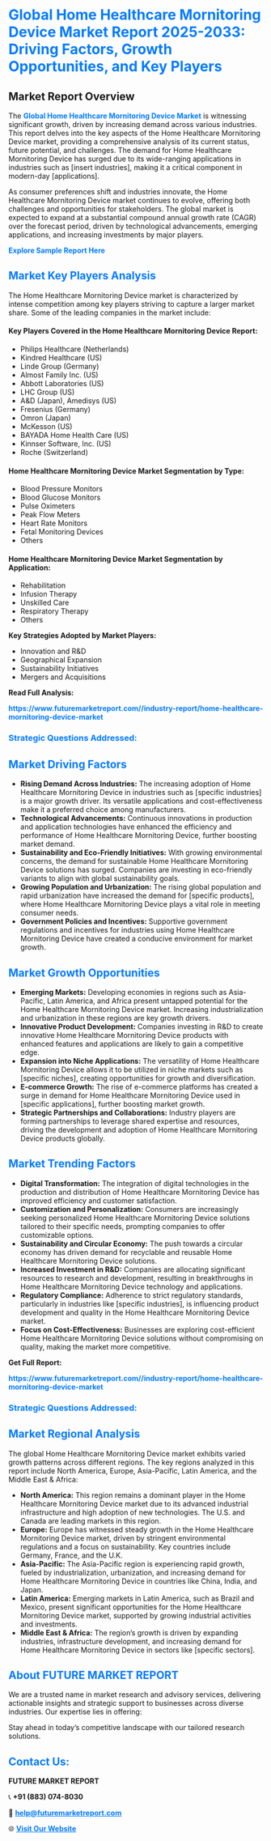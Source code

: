 <h1 style="color: #007BFF;">Global Home Healthcare Mornitoring Device Market Report 2025-2033: Driving Factors, Growth Opportunities, and Key Players</h1>

<section id="overview">
<h2>Market Report Overview</h2>
<p>The <a href="https://www.futuremarketreport.com//industry-report/home-healthcare-mornitoring-device-market" style="color: #007BFF; text-decoration: none;"><strong>Global Home Healthcare Mornitoring Device Market</strong></a> is witnessing significant growth, driven by increasing demand across various industries. This report delves into the key aspects of the Home Healthcare Mornitoring Device market, providing a comprehensive analysis of its current status, future potential, and challenges. The demand for Home Healthcare Mornitoring Device has surged due to its wide-ranging applications in industries such as [insert industries], making it a critical component in modern-day [applications].</p>
<p>As consumer preferences shift and industries innovate, the Home Healthcare Mornitoring Device market continues to evolve, offering both challenges and opportunities for stakeholders. The global market is expected to expand at a substantial compound annual growth rate (CAGR) over the forecast period, driven by technological advancements, emerging applications, and increasing investments by major players.</p>
</section>

<section id="overview">
<p><a href="https://www.futuremarketreport.com//request-sample/reportId=53602" style="color: #007BFF; text-decoration: none;"><strong>Explore Sample Report Here</strong></a></p>
</section>

<section id="key-players">
<h2 style="color: #007BFF;">Market Key Players Analysis</h2>
<p>The Home Healthcare Mornitoring Device market is characterized by intense competition among key players striving to capture a larger market share. Some of the leading companies in the market include:</p>
<h4>Key Players Covered in the Home Healthcare Mornitoring Device Report:</h4>
<ul><li>Philips Healthcare (Netherlands)</li><li>Kindred Healthcare (US)</li><li>Linde Group (Germany)</li><li>Almost Family Inc. (US)</li><li>Abbott Laboratories (US)</li><li>LHC Group (US)</li><li>A&amp;D (Japan), Amedisys (US)</li><li>Fresenius (Germany)</li><li>Omron (Japan)</li><li>McKesson (US)</li><li>BAYADA Home Health Care (US)</li><li>Kinnser Software, Inc. (US)</li><li>Roche (Switzerland)</li></ul>
<h4>Home Healthcare Mornitoring Device Market Segmentation by Type:</h4>
<ul><li>Blood Pressure Monitors</li><li>Blood Glucose Monitors</li><li>Pulse Oximeters</li><li>Peak Flow Meters</li><li>Heart Rate Monitors</li><li>Fetal Monitoring Devices</li><li>Others</li></ul>

<h4>Home Healthcare Mornitoring Device Market Segmentation by Application:</h4>
<ul><li>Rehabilitation</li><li>Infusion Therapy</li><li>Unskilled Care</li><li>Respiratory Therapy</li><li>Others</li></ul>
<p><strong>Key Strategies Adopted by Market Players:</strong></p>
<ul>
<li>Innovation and R&D</li>
<li>Geographical Expansion</li>
<li>Sustainability Initiatives</li>
<li>Mergers and Acquisitions</li>
</ul>
</section>

<section>
<p><strong>Read Full Analysis: </strong></p><a href="https://www.futuremarketreport.com//industry-report/home-healthcare-mornitoring-device-market" style="color: #007BFF; text-decoration: none;"><strong>https://www.futuremarketreport.com//industry-report/home-healthcare-mornitoring-device-market</strong></a>
<h3 style="color: #007BFF;">Strategic Questions Addressed:</h3>
</section>

<section id="driving-factors">
<h2 style="color: #007BFF;">Market Driving Factors</h2>
<ul>
<li><strong>Rising Demand Across Industries:</strong> The increasing adoption of Home Healthcare Mornitoring Device in industries such as [specific industries] is a major growth driver. Its versatile applications and cost-effectiveness make it a preferred choice among manufacturers.</li>
<li><strong>Technological Advancements:</strong> Continuous innovations in production and application technologies have enhanced the efficiency and performance of Home Healthcare Mornitoring Device, further boosting market demand.</li>
<li><strong>Sustainability and Eco-Friendly Initiatives:</strong> With growing environmental concerns, the demand for sustainable Home Healthcare Mornitoring Device solutions has surged. Companies are investing in eco-friendly variants to align with global sustainability goals.</li>
<li><strong>Growing Population and Urbanization:</strong> The rising global population and rapid urbanization have increased the demand for [specific products], where Home Healthcare Mornitoring Device plays a vital role in meeting consumer needs.</li>
<li><strong>Government Policies and Incentives:</strong> Supportive government regulations and incentives for industries using Home Healthcare Mornitoring Device have created a conducive environment for market growth.</li>
</ul>
</section>

<section id="growth-opportunities">
<h2 style="color: #007BFF;">Market Growth Opportunities</h2>
<ul>
<li><strong>Emerging Markets:</strong> Developing economies in regions such as Asia-Pacific, Latin America, and Africa present untapped potential for the Home Healthcare Mornitoring Device market. Increasing industrialization and urbanization in these regions are key growth drivers.</li>
<li><strong>Innovative Product Development:</strong> Companies investing in R&D to create innovative Home Healthcare Mornitoring Device products with enhanced features and applications are likely to gain a competitive edge.</li>
<li><strong>Expansion into Niche Applications:</strong> The versatility of Home Healthcare Mornitoring Device allows it to be utilized in niche markets such as [specific niches], creating opportunities for growth and diversification.</li>
<li><strong>E-commerce Growth:</strong> The rise of e-commerce platforms has created a surge in demand for Home Healthcare Mornitoring Device used in [specific applications], further boosting market growth.</li>
<li><strong>Strategic Partnerships and Collaborations:</strong> Industry players are forming partnerships to leverage shared expertise and resources, driving the development and adoption of Home Healthcare Mornitoring Device products globally.</li>
</ul>
</section>

<section id="trending-factors">
<h2 style="color: #007BFF;">Market Trending Factors</h2>
<ul>
<li><strong>Digital Transformation:</strong> The integration of digital technologies in the production and distribution of Home Healthcare Mornitoring Device has improved efficiency and customer satisfaction.</li>
<li><strong>Customization and Personalization:</strong> Consumers are increasingly seeking personalized Home Healthcare Mornitoring Device solutions tailored to their specific needs, prompting companies to offer customizable options.</li>
<li><strong>Sustainability and Circular Economy:</strong> The push towards a circular economy has driven demand for recyclable and reusable Home Healthcare Mornitoring Device solutions.</li>
<li><strong>Increased Investment in R&D:</strong> Companies are allocating significant resources to research and development, resulting in breakthroughs in Home Healthcare Mornitoring Device technology and applications.</li>
<li><strong>Regulatory Compliance:</strong> Adherence to strict regulatory standards, particularly in industries like [specific industries], is influencing product development and quality in the Home Healthcare Mornitoring Device market.</li>
<li><strong>Focus on Cost-Effectiveness:</strong> Businesses are exploring cost-efficient Home Healthcare Mornitoring Device solutions without compromising on quality, making the market more competitive.</li>
</ul>
</section>

<section>
<p><strong>Get Full Report: </strong></p><a href="https://www.futuremarketreport.com//industry-report/home-healthcare-mornitoring-device-market" style="color: #007BFF; text-decoration: none;"><strong>https://www.futuremarketreport.com//industry-report/home-healthcare-mornitoring-device-market</strong></a>
<h3 style="color: #007BFF;">Strategic Questions Addressed:</h3>
</section>


<section id="regional-analysis">
<h2 style="color: #007BFF;">Market Regional Analysis</h2>
<p>The global Home Healthcare Mornitoring Device market exhibits varied growth patterns across different regions. The key regions analyzed in this report include North America, Europe, Asia-Pacific, Latin America, and the Middle East & Africa:</p>
<ul>
<li><strong>North America:</strong> This region remains a dominant player in the Home Healthcare Mornitoring Device market due to its advanced industrial infrastructure and high adoption of new technologies. The U.S. and Canada are leading markets in this region.</li>
<li><strong>Europe:</strong> Europe has witnessed steady growth in the Home Healthcare Mornitoring Device market, driven by stringent environmental regulations and a focus on sustainability. Key countries include Germany, France, and the U.K.</li>
<li><strong>Asia-Pacific:</strong> The Asia-Pacific region is experiencing rapid growth, fueled by industrialization, urbanization, and increasing demand for Home Healthcare Mornitoring Device in countries like China, India, and Japan.</li>
<li><strong>Latin America:</strong> Emerging markets in Latin America, such as Brazil and Mexico, present significant opportunities for the Home Healthcare Mornitoring Device market, supported by growing industrial activities and investments.</li>
<li><strong>Middle East & Africa:</strong> The region’s growth is driven by expanding industries, infrastructure development, and increasing demand for Home Healthcare Mornitoring Device in sectors like [specific sectors].</li>
</ul>
</section>

<footer>
<h2 style="color: #007BFF;">About FUTURE MARKET REPORT</h2>
<p>We are a trusted name in market research and advisory services, delivering actionable insights and strategic support to businesses across diverse industries. Our expertise lies in offering:</p>

<p>Stay ahead in today’s competitive landscape with our tailored research solutions.</p>

<h2 style="color: #007BFF;">Contact Us:</h2>
<p><strong>FUTURE MARKET REPORT</strong></p>
<p>📞 <strong>+91 (883) 074-8030</strong></p>
<p>📧 <strong><a href="mailto:help@futuremarketreport.com" style="color: #007BFF;">help@futuremarketreport.com</a></strong></p>
<p>🌐 <strong><a href="https://www.futuremarketreport.com/" style="color: #007BFF;">Visit Our Website</a></strong></p>
</footer>